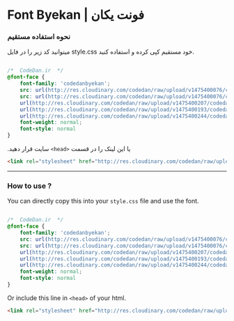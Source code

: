 # Font Byekan | فونت یکان

### نحوه استفاده مستقیم

میتوانید کد زیر را در فایل style.css خود مستقیم کپی کرده و استفاده کنید.


```css

/*  CodeDan.ir  */
@font-face {
	font-family: 'codedanbyekan';
	src: url(http://res.cloudinary.com/codedan/raw/upload/v1475400076/codedanbyekan_qpmwvj.eot);
	src: url(http://res.cloudinary.com/codedan/raw/upload/v1475400076/codedanbyekan_qpmwvj.eot?#iefix) format("embedded-opentype"),
	url(http://res.cloudinary.com/codedan/raw/upload/v1475400207/codedanbyekan_x8vasv.woff) format("woff"),
	url(http://res.cloudinary.com/codedan/raw/upload/v1475400193/codedanbyekan_gj4xrv.ttf) format("truetype"),
	url(http://res.cloudinary.com/codedan/raw/upload/v1475400244/codedanbyekan_aqxhly.svg#Byekan) format("svg");
	font-weight: normal;
	font-style: normal
}

```

.سایت قرار دهید `<head>`  یا این لینک را در قسمت 
```html
<link rel="stylesheet" href="http://res.cloudinary.com/codedan/raw/upload/v1475400623/font-yekan_pxx2y5.css" media="screen"> 
```

---------------------

### How to use ? 

You can directly copy this into your `style.css` file and use the font.

```css

/*  CodeDan.ir  */
@font-face {
	font-family: 'codedanbyekan';
	src: url(http://res.cloudinary.com/codedan/raw/upload/v1475400076/codedanbyekan_qpmwvj.eot);
	src: url(http://res.cloudinary.com/codedan/raw/upload/v1475400076/codedanbyekan_qpmwvj.eot?#iefix) format("embedded-opentype"),
	url(http://res.cloudinary.com/codedan/raw/upload/v1475400207/codedanbyekan_x8vasv.woff) format("woff"),
	url(http://res.cloudinary.com/codedan/raw/upload/v1475400193/codedanbyekan_gj4xrv.ttf) format("truetype"),
	url(http://res.cloudinary.com/codedan/raw/upload/v1475400244/codedanbyekan_aqxhly.svg#Byekan) format("svg");
	font-weight: normal;
	font-style: normal
}

```

Or include this line in `<head>` of your html.

```html
<link rel="stylesheet" href="http://res.cloudinary.com/codedan/raw/upload/v1475400623/font-yekan_pxx2y5.css" media="screen"> 
```
